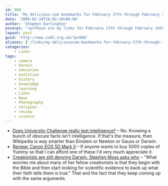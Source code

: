 ```yaml
---
id: 960
title: 'My delicious.com bookmarks for February 17th through February 24th'
date: '2009-02-24T16:02:10+00:00'
author: 'Stephen Darlington'
excerpt: "<p>These are my links for February 17th through February 24th:</p>\n<ul>\n<li><a href=\"http://news.bbc.co.uk/1/hi/magazine/7907861.stm\">Does University Challenge really test intelligence?</a> - No. Knowing a bunch of obscure facts isn&#39;t intelligence. If that&#39;s the measure, then Wikipedia is way smarter than Einstein or Newton or Gauss or Darwin.</li>\n<li><a href=\"http://www.macworld.com/article/138884/2009/02/canon_eos_5d_mark_2.html?lsrc=rss_main\">Review: Canon EOS 5D Mark II</a> - If anyone wants to buy 5000 copies of Yummy so that I can afford one of these I&#39;d very much appreciate it.</li>\n<li><a href=\"http://www.guardian.co.uk/science/2009/feb/17/evolution-versus-creationism-science\">Creationists are still denying Darwin. Stephen Moss asks why</a> - &quot;What worries me about many of her fellow creationists is that they begin with the Bible and then start looking for scientific evidence to back up what their faith tells them is true.&quot; That and the fact that they keep coming up with the same arguments.</li>\n\n</ul>"
layout: post
guid: 'http://www.zx81.org.uk/?p=960'
aliases: ['/links/my-deliciouscom-bookmarks-for-february-17th-through-february-24th.html']
categories:
    - Links
tags:
    - camera
    - darwin
    - education
    - evolution
    - history
    - knowledge
    - learning
    - Links
    - News
    - Photography
    - religion
    - review
    - science
---
```


- [Does University Challenge really test intelligence?](http://news.bbc.co.uk/1/hi/magazine/7907861.stm) – No. Knowing a bunch of obscure facts isn't intelligence. If that's the measure, then Wikipedia is way smarter than Einstein or Newton or Gauss or Darwin.
- [Review: Canon EOS 5D Mark II](http://www.macworld.com/article/138884/2009/02/canon_eos_5d_mark_2.html?lsrc=rss_main) – If anyone wants to buy 5000 copies of Yummy so that I can afford one of these I'd very much appreciate it.
- [Creationists are still denying Darwin. Stephen Moss asks why](http://www.guardian.co.uk/science/2009/feb/17/evolution-versus-creationism-science) – "What worries me about many of her fellow creationists is that they begin with the Bible and then start looking for scientific evidence to back up what their faith tells them is true." That and the fact that they keep coming up with the same arguments.